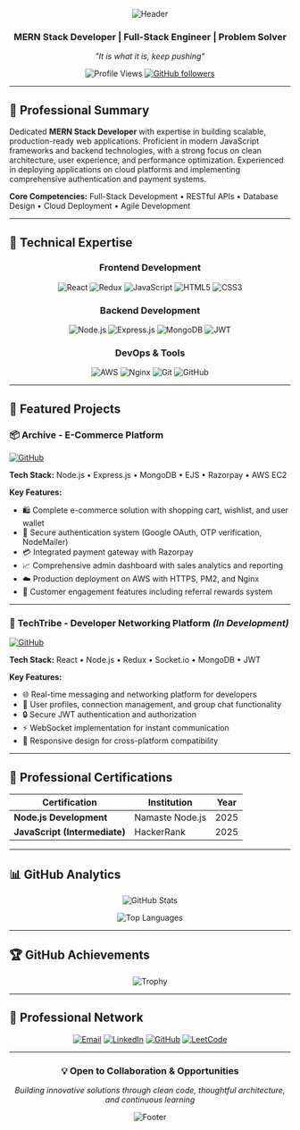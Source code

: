 <div align="center">
  
  ![Header](https://capsule-render.vercel.app/api?type=waving&color=0:667eea,100:764ba2&height=200&section=header&text=SREEHARI%20V%20R&fontSize=50&fontColor=ffffff&animation=twinkling&fontAlignY=35)
  
  ### MERN Stack Developer | Full-Stack Engineer | Problem Solver
  
  *"It is what it is, keep pushing"*
  
  ![Profile Views](https://komarev.com/ghpvc/?username=sreehari-vr&color=0e75b6&style=flat)
  [![GitHub followers](https://img.shields.io/github/followers/sreehari-vr?label=Follow&style=social)](https://github.com/sreehari-vr)
</div>

---

## 🎯 Professional Summary

Dedicated **MERN Stack Developer** with expertise in building scalable, production-ready web applications. Proficient in modern JavaScript frameworks and backend technologies, with a strong focus on clean architecture, user experience, and performance optimization. Experienced in deploying applications on cloud platforms and implementing comprehensive authentication and payment systems.

**Core Competencies:** Full-Stack Development • RESTful APIs • Database Design • Cloud Deployment • Agile Development

---

## 💼 Technical Expertise

<div align="center">

### Frontend Development
![React](https://img.shields.io/badge/React-20232A?style=for-the-badge&logo=react&logoColor=61DAFB)
![Redux](https://img.shields.io/badge/Redux_Toolkit-593D88?style=for-the-badge&logo=redux&logoColor=white)
![JavaScript](https://img.shields.io/badge/JavaScript-F7DF1E?style=for-the-badge&logo=javascript&logoColor=black)
![HTML5](https://img.shields.io/badge/HTML5-E34F26?style=for-the-badge&logo=html5&logoColor=white)
![CSS3](https://img.shields.io/badge/CSS3-1572B6?style=for-the-badge&logo=css3&logoColor=white)

### Backend Development
![Node.js](https://img.shields.io/badge/Node.js-43853D?style=for-the-badge&logo=node.js&logoColor=white)
![Express.js](https://img.shields.io/badge/Express.js-404D59?style=for-the-badge&logo=express&logoColor=white)
![MongoDB](https://img.shields.io/badge/MongoDB-4EA94B?style=for-the-badge&logo=mongodb&logoColor=white)
![JWT](https://img.shields.io/badge/JWT-black?style=for-the-badge&logo=JSON%20web%20tokens)

### DevOps & Tools
![AWS](https://img.shields.io/badge/AWS-232F3E?style=for-the-badge&logo=amazon-aws&logoColor=white)
![Nginx](https://img.shields.io/badge/Nginx-009639?style=for-the-badge&logo=nginx&logoColor=white)
![Git](https://img.shields.io/badge/Git-F05032?style=for-the-badge&logo=git&logoColor=white)
![GitHub](https://img.shields.io/badge/GitHub-100000?style=for-the-badge&logo=github&logoColor=white)

</div>

---

## 🚀 Featured Projects

### 📦 **Archive - E-Commerce Platform**
[![GitHub](https://img.shields.io/badge/View_Code-100000?style=for-the-badge&logo=github&logoColor=white)](https://github.com/sreehari-vr/archive.git)

**Tech Stack:** Node.js • Express.js • MongoDB • EJS • Razorpay • AWS EC2

**Key Features:**
- 🛍️ Complete e-commerce solution with shopping cart, wishlist, and user wallet
- 🔐 Secure authentication system (Google OAuth, OTP verification, NodeMailer)
- 💳 Integrated payment gateway with Razorpay
- 📈 Comprehensive admin dashboard with sales analytics and reporting
- ☁️ Production deployment on AWS with HTTPS, PM2, and Nginx
- 🎁 Customer engagement features including referral rewards system

---

### 💬 **TechTribe - Developer Networking Platform** *(In Development)*
[![GitHub](https://img.shields.io/badge/View_Code-100000?style=for-the-badge&logo=github&logoColor=white)](https://github.com/sreehari-vr/techTribe.git)

**Tech Stack:** React • Node.js • Redux • Socket.io • MongoDB • JWT

**Key Features:**
- 🌐 Real-time messaging and networking platform for developers
- 👥 User profiles, connection management, and group chat functionality
- 🔒 Secure JWT authentication and authorization
- ⚡ WebSocket implementation for instant communication
- 📱 Responsive design for cross-platform compatibility

---

## 🏅 Professional Certifications

<div align="center">

| Certification | Institution | Year |
|---------------|-------------|------|
| **Node.js Development** | Namaste Node.js | 2025 |
| **JavaScript (Intermediate)** | HackerRank | 2025 |

</div>

---

## 📊 GitHub Analytics

<div align="center">
  
  ![GitHub Stats](https://github-readme-stats.vercel.app/api?username=sreehari-vr&show_icons=true&theme=tokyonight&hide_border=true&count_private=true)
  
  ![Top Languages](https://github-readme-stats.vercel.app/api/top-langs/?username=sreehari-vr&layout=compact&theme=tokyonight&hide_border=true)
  
</div>

---

## 🏆 GitHub Achievements

<div align="center">
  
  ![Trophy](https://github-profile-trophy.vercel.app/?username=sreehari-vr&theme=darkhub&no-frame=true&margin-w=15&margin-h=15&column=7)
  
</div>

---

## 🤝 Professional Network

<div align="center">

[![Email](https://img.shields.io/badge/Email-D14836?style=for-the-badge&logo=gmail&logoColor=white)](mailto:vrsreehari61@gmail.com)
[![LinkedIn](https://img.shields.io/badge/LinkedIn-0077B5?style=for-the-badge&logo=linkedin&logoColor=white)](http://www.linkedin.com/in/sreeharivr)
[![GitHub](https://img.shields.io/badge/GitHub-181717?style=for-the-badge&logo=github&logoColor=white)](https://github.com/sreehari-vr)
[![LeetCode](https://img.shields.io/badge/LeetCode-FFA116?style=for-the-badge&logo=leetcode&logoColor=white)](https://leetcode.com/u/sreehari18/)

</div>

---

<div align="center">
  <h3>💡 Open to Collaboration & Opportunities</h3>
  <p><em>Building innovative solutions through clean code, thoughtful architecture, and continuous learning</em></p>
  
  ![Footer](https://capsule-render.vercel.app/api?type=waving&color=gradient&height=100&section=footer)
</div>
